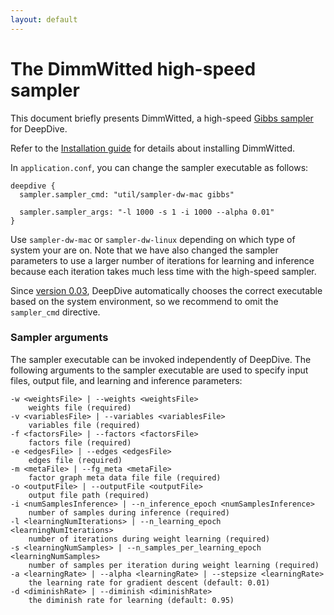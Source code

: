 ```yaml
---
layout: default
---
```


# The DimmWitted high-speed sampler

This document briefly presents DimmWitted, a high-speed [Gibbs
sampler](../general/inference.html#gibbs) for DeepDive.

Refer to the [Installation guide](installation.html#sampler) for details about
installing DimmWitted.
   
In `application.conf`, you can change the sampler executable as follows:
  
    deepdive {
      sampler.sampler_cmd: "util/sampler-dw-mac gibbs"
  <!-- TODO (MR) The above seems to also include a parameter `gibbs`. Why isn't
  this in sampler.sampler_args ? -->
      sampler.sampler_args: "-l 1000 -s 1 -i 1000 --alpha 0.01"
    }

Use `sampler-dw-mac` or `sampler-dw-linux` depending on which type
of system your are on. Note that we have also changed the sampler parameters to
use a larger number of iterations for learning and inference because each
iteration takes much less time with the high-speed sampler.

Since [version 0.03](../changelog/0.03-alpha.html), DeepDive automatically
chooses the correct executable based on the system environment, so we recommend to
omit the `sampler_cmd` directive.

### Sampler arguments

<!-- TODO (MR) We need a better description of each option -->

The sampler executable can be invoked independently of DeepDive. The following
arguments to the sampler executable are used to specify input files, output
file, and learning and inference parameters:

    -w <weightsFile> | --weights <weightsFile>
        weights file (required)
    -v <variablesFile> | --variables <variablesFile>
        variables file (required)
    -f <factorsFile> | --factors <factorsFile>
        factors file (required)
    -e <edgesFile> | --edges <edgesFile>
        edges file (required)
    -m <metaFile> | --fg_meta <metaFile>
        factor graph meta data file file (required)
    -o <outputFile> | --outputFile <outputFile>
        output file path (required)
    -i <numSamplesInference> | --n_inference_epoch <numSamplesInference>
        number of samples during inference (required)
    -l <learningNumIterations> | --n_learning_epoch <learningNumIterations>
        number of iterations during weight learning (required)
    -s <learningNumSamples> | --n_samples_per_learning_epoch <learningNumSamples>
        number of samples per iteration during weight learning (required)
    -a <learningRate> | --alpha <learningRate> | --stepsize <learningRate>
        the learning rate for gradient descent (default: 0.01)
    -d <diminishRate> | --diminish <diminishRate>
        the diminish rate for learning (default: 0.95)

